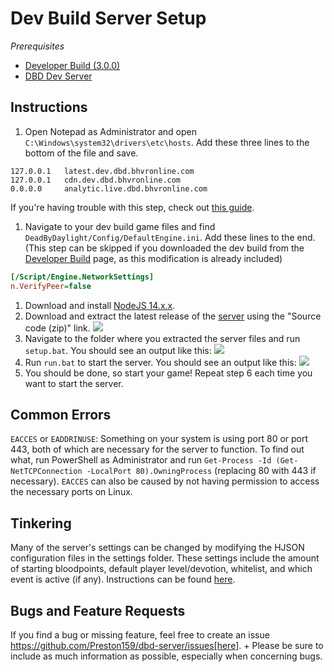# Dev Build Server Setup

*Prerequisites*

- [Developer Build (3.0.0)](https://www.mediafire.com/file/w0flhwditpyt4wy/DevBuild.zip/file)
- [DBD Dev Server](https://github.com/Preston159/dbd-server/releases)

## Instructions

1. Open Notepad as Administrator and open `C:\Windows\system32\drivers\etc\hosts`. Add these three lines to the bottom of the file and save.
```
127.0.0.1   latest.dev.dbd.bhvronline.com
127.0.0.1   cdn.dev.dbd.bhvronline.com
0.0.0.0     analytic.live.dbd.bhvronline.com
```
If you're having trouble with this step, check out [this guide](https://www.howtogeek.com/howto/27350/beginner-geek-how-to-edit-your-hosts-file/).

1. Navigate to your dev build game files and find `DeadByDaylight/Config/DefaultEngine.ini`. Add these lines to the end.
(This step can be skipped if you downloaded the dev build from the [Developer Build](../index.md) page, as this modification is already included)
```ini
[/Script/Engine.NetworkSettings]
n.VerifyPeer=false
```
1. Download and install [NodeJS 14.x.x](https://nodejs.org/en/).
1. Download and extract the latest release of the [server](https://github.com/Preston159/dbd-server/releases) using the "Source code (zip)" link.
![](/img/screenshots/dev-server-release.png)
1. Navigate to the folder where you extracted the server files and run `setup.bat`. You should see an output like this:
![](/img/screenshots/dev-server-setup.bat.png)
1. Run `run.bat` to start the server. You should see an output like this:
![](/img/screenshots/dev-server-run.bat.png)
1. You should be done, so start your game! Repeat step 6 each time you want to start the server.

## Common Errors

`EACCES` or `EADDRINUSE`: Something on your system is using port 80 or port 443, both of which are necessary for the server to function. To find out what, run PowerShell as Administrator and run `Get-Process -Id (Get-NetTCPConnection -LocalPort 80).OwningProcess` (replacing 80 with 443 if necessary). `EACCES` can also be caused by not having permission to access the necessary ports on Linux.

## Tinkering

Many of the server's settings can be changed by modifying the HJSON configuration files in the settings folder. These settings include the amount of starting bloodpoints, default player level/devotion, whitelist, and which event is active (if any). Instructions can be found [here](Config.md).

## Bugs and Feature Requests

If you find a bug or missing feature, feel free to create an issue https://github.com/Preston159/dbd-server/issues[here]. +
Please be sure to include as much information as possible, especially when concerning bugs.